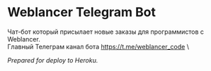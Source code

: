 # Weblancer Telegram Bot
Чат-бот который присылает новые заказы для программистов с Weblancer. \
Главный Телеграм канал бота https://t.me/weblancer_code \

*Prepared for deploy to Heroku.*
